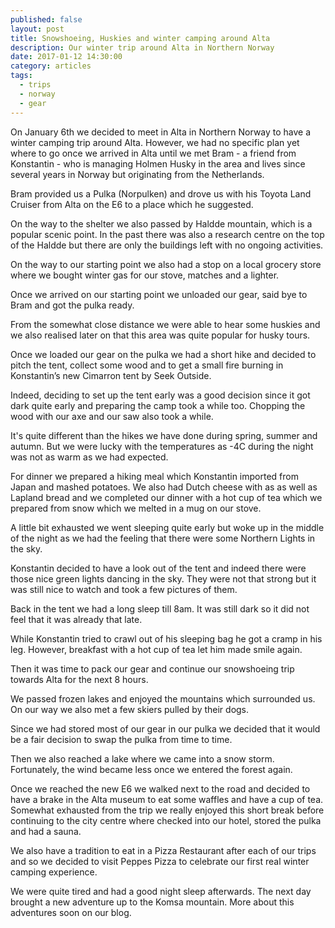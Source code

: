 ```yaml
---
published: false
layout: post
title: Snowshoeing, Huskies and winter camping around Alta
description: Our winter trip around Alta in Northern Norway
date: 2017-01-12 14:30:00
category: articles
tags:
  - trips
  - norway
  - gear
---
```

On January 6th we decided to meet in Alta in Northern Norway to have a winter camping trip around Alta. However, we had no specific plan yet where to go once we arrived in Alta until we met Bram - a friend from Konstantin - who is managing Holmen Husky in the area and lives since several years in Norway but originating from the Netherlands.

<!--more-->

Bram provided us a Pulka (Norpulken) and drove us with his Toyota Land Cruiser from Alta on the E6 to a place which he suggested.

On the way to the shelter we also passed by Haldde mountain, which is a popular scenic point. In the past there was also a research centre on the top of the Haldde but there are only the buildings left with no ongoing activities.

On the way to our starting point we also had a stop on a local grocery store where we bought winter gas for our stove, matches and a lighter.

Once we arrived on our starting point we unloaded our gear, said bye to Bram and got the pulka ready.

From the somewhat close distance we were able to hear some huskies and we also realised later on that this area was quite popular for husky tours.

Once we loaded our gear on the pulka we had a short hike and decided to pitch the tent, collect some wood and to get a small fire burning in Konstantin’s new Cimarron tent by Seek Outside.

Indeed, deciding to set up the tent early was a good decision since it got dark quite early and preparing the camp took a while too. Chopping the wood with our axe and our saw also took a while.

It's quite different than the hikes we have done during spring, summer and autumn. But we were lucky with the temperatures as -4C during the night was not as warm as we had expected.

For dinner we prepared a hiking meal which Konstantin imported from Japan and mashed potatoes. We also had Dutch cheese with as as well as Lapland bread and we completed our dinner with a hot cup of tea which we prepared from snow which we melted in a mug on our stove.

A little bit exhausted we went sleeping quite early but woke up in the middle of the night as we had the feeling that there were some Northern Lights in the sky.

Konstantin decided to have a look out of the tent and indeed there were those nice green lights dancing in the sky. They were not that strong but it was still nice to watch and took a few pictures of them.

Back in the tent we had a long sleep till 8am. It was still dark so it did not feel that it was already that late.

While Konstantin tried to crawl out of his sleeping bag he got a cramp in his leg. However, breakfast with a hot cup of tea let him made smile again.

Then it was time to pack our gear and continue our snowshoeing trip towards Alta for the next 8 hours.

We passed frozen lakes and enjoyed the mountains which surrounded us. On our way we also met a few skiers pulled by their dogs.

Since we had stored most of our gear in our pulka we decided that it would be a fair decision to swap the pulka from time to time.

Then we also reached a lake where we came into a snow storm. Fortunately, the wind became less once we entered the forest again.

Once we reached the new E6 we walked next to the road and decided to have a brake in the Alta museum to eat some waffles and have a cup of tea. Somewhat exhausted from the trip we really enjoyed this short break before continuing to the city centre where checked into our hotel, stored the pulka and had a sauna.

We also have a tradition to eat in a Pizza Restaurant after each of our trips and so we decided to visit Peppes Pizza to celebrate our first real winter camping experience.

We were quite tired and had a good night sleep afterwards. The next day brought a new adventure up to the Komsa mountain. More about this adventures soon on our blog.
